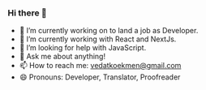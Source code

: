 ### Hi there 👋

<!--
**vedatkokmen/vedatkokmen** is a ✨ _special_ ✨ repository because its `README.md` (this file) appears on your GitHub profile.

Here are some ideas to get you started:
-->
- 🔭 I’m currently working on to land a job as Developer.
- 🌱 I’m currently working with React and NextJs.
- 🤔 I’m looking for help with JavaScript.
- 💬 Ask me about anything!
- 📫 How to reach me: vedatkoekmen@gmail.com
- 😄 Pronouns: Developer, Translator, Proofreader
